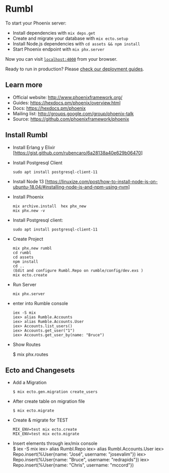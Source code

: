 # Rumbl

To start your Phoenix server:

  * Install dependencies with `mix deps.get`
  * Create and migrate your database with `mix ecto.setup`
  * Install Node.js dependencies with `cd assets && npm install`
  * Start Phoenix endpoint with `mix phx.server`

Now you can visit [`localhost:4000`](http://localhost:4000) from your browser.

Ready to run in production? Please [check our deployment guides](https://hexdocs.pm/phoenix/deployment.html).

## Learn more

  * Official website: http://www.phoenixframework.org/
  * Guides: https://hexdocs.pm/phoenix/overview.html
  * Docs: https://hexdocs.pm/phoenix
  * Mailing list: http://groups.google.com/group/phoenix-talk
  * Source: https://github.com/phoenixframework/phoenix

## Install Rumbl
* Install Erlang y Elixir [https://gist.github.com/rubencaro/6a28138a40e629b06470]
* Install Postgresql Client 

      sudo apt install postgresql-client-11
      
* Install Node 13 [https://linuxize.com/post/how-to-install-node-js-on-ubuntu-18.04/#installing-node-js-and-npm-using-nvm]

* Install Phoenix 

      mix archive.install  hex phx_new  
      mix phx.new -v
      
* Install Postgresql client: 
    
      sudo apt install postgresql-client-11
            
* Create Project

      mix phx.new rumbl
      cd rumbl
      cd assets
      npm install
      cd ..
      (Edit and configure Rumbl.Repo on rumble/config/dev.exs )
      mix ecto.create 
     
* Run Server

      mix phx.server

* enter into Rumble console 
 
      iex -S mix
      iex> alias Rumble.Accounts
      iex> alias Rumble.Accounts.User
      iex> Accounts.list_users()
      iex> Accounts.get_user("1")
      iex> Accounts.get_user_by(name: "Bruce")
      
* Show Routes

    $ mix phx.routes      
      
## Ecto and Changesets
      
* Add a Migration       

      $ mix ecto.gen.migration create_users
      
* After create table on migration file      
      
      $ mix ecto.migrate
      
* Create & migrate for TEST

      MIX_ENV=test mix ecto.create
      MIX_ENV=test mix ecto.migrate
      
* Insert elements through iex/mix console            
      $ iex -S mix 
      iex> alias Rumbl.Repo
      iex> alias Rumbl.Accounts.User
      iex> Repo.insert(%User{name: "José", username: "josevalim"}) 
      iex> Repo.insert(%User{name: "Bruce", username: "redrapids"}) 
      iex> Repo.insert(%User{name: "Chris", username: "mccord"}) 
      